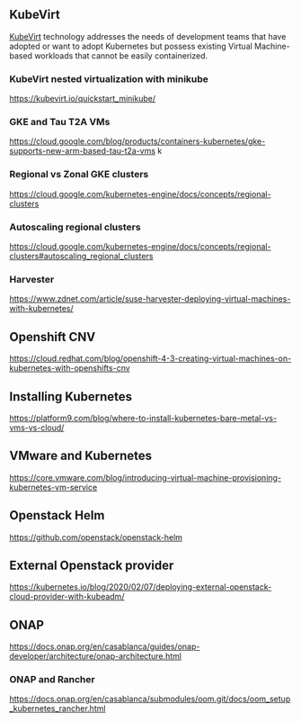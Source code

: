 
## KubeVirt

[KubeVirt](  https://kubevirt.io/ ) technology addresses the needs of development teams that have adopted or want to adopt Kubernetes but possess existing Virtual Machine-based workloads that cannot be easily containerized.

### KubeVirt nested virtualization with minikube

https://kubevirt.io/quickstart_minikube/

### GKE and Tau T2A VMs

https://cloud.google.com/blog/products/containers-kubernetes/gke-supports-new-arm-based-tau-t2a-vms
k

### Regional vs Zonal GKE clusters
https://cloud.google.com/kubernetes-engine/docs/concepts/regional-clusters

### Autoscaling regional clusters
https://cloud.google.com/kubernetes-engine/docs/concepts/regional-clusters#autoscaling_regional_clusters

### Harvester

https://www.zdnet.com/article/suse-harvester-deploying-virtual-machines-with-kubernetes/

## Openshift CNV

https://cloud.redhat.com/blog/openshift-4-3-creating-virtual-machines-on-kubernetes-with-openshifts-cnv


## Installing Kubernetes


https://platform9.com/blog/where-to-install-kubernetes-bare-metal-vs-vms-vs-cloud/


## VMware and Kubernetes


https://core.vmware.com/blog/introducing-virtual-machine-provisioning-kubernetes-vm-service


## Openstack Helm


https://github.com/openstack/openstack-helm

## External Openstack provider

https://kubernetes.io/blog/2020/02/07/deploying-external-openstack-cloud-provider-with-kubeadm/

## ONAP


https://docs.onap.org/en/casablanca/guides/onap-developer/architecture/onap-architecture.html

### ONAP and Rancher

https://docs.onap.org/en/casablanca/submodules/oom.git/docs/oom_setup_kubernetes_rancher.html


